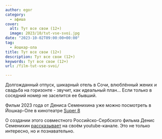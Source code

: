```yaml
---
author: egor
category:
  - афиша
cover:
  alt: Тут все свои (12+)
  image: 2023/10/tut-vse-svoi.jpg
date: "2023-10-02T09:00:00+00:00"
tag:
  - йошкар-ола
title: Тут все свои (12+)
description: Тут все свои (12+)
keywords: Тут все свои (12+)
url: /film-tut-vse-svoi/

---
```

Долгожданный отпуск, шикарный отель в Сочи, влюблённый жених и свадьба на горизонте \- звучит, как идеальный план… Если только в соседний номер не заселится ее бывший.

Фильм 2023 года от Дениса Семенихина уже можно посмотреть в Йошкар-Оле в кинотеатре [Super 8](https://йошкар-ола.супер8.рф/filmbase/3213/)

О создании этого совместного Российско-Сербского фильма Денис Семенихин [рассказывает](https://www.youtube.com/watch?v=mn_cj6J4sFU) на своём youtube-канале. Это не только интересно, но и познавательно.
